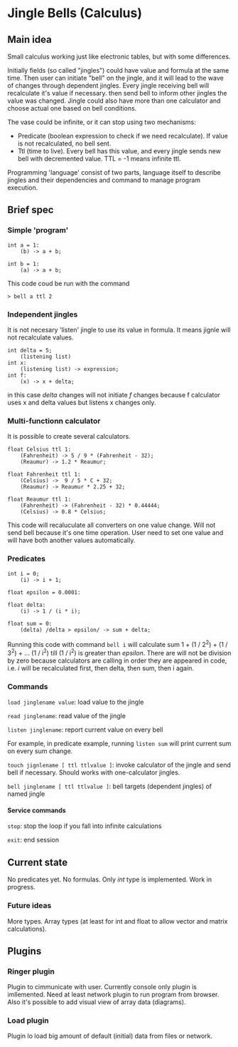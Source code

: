 # Jingle Bells (Calculus)

## Main idea

Small calculus working just like electronic tables, but with some differences.

Initially fields (so called "jingles") could have value and formula at the same time. Then user can initiate "bell" on the jingle, and it will lead to the wave  of changes through dependent jingles. Every jingle receiving bell will recalculate it's value if necessary. then send bell to inform other jingles the value was changed. Jingle could also have more than one calculator and choose actual one based on bell conditions.

The vase could be infinite, or it can stop using two mechanisms:
  * Predicate (boolean expression to check if we need recalculate). If value is not recalculated, no bell sent.
  * Ttl (time to live). Every bell has this value, and every jingle sends new bell with decremented value. TTL = -1 means infinite ttl.

Programming 'language' consist of two parts, language itself to describe jingles and their dependencies and command to manage program execution.

## Brief spec

### Simple 'program'

```
int a = 1:
    (b) -> a + b;

int b = 1:
    (a) -> a + b;
```

This code coud be run with the command

```
> bell a ttl 2
```
### Independent jingles

It is not necesary 'listen' jingle to use its value in formula. It means jignle will not recalculate values.

```
int delta = 5;
    (listening list)
int x:
    (listening list) -> expression;
int f:
    (x) -> x + delta;
```

in this case *delta* changes will not initiate *f* changes because f calculator uses x and delta values but listens x changes only.

### Multi-functionn calculator

It is possible to create several calculators.

```
float Celsius ttl 1:
    (Fahrenheit) -> 5 / 9 * (Fahrenheit - 32);
    (Reaumur) -> 1.2 * Reaumur;

float Fahrenheit ttl 1:
    (Celsius) ->  9 / 5 * C + 32;
    (Reaumur) -> Reaumur * 2.25 + 32;

float Reaumur ttl 1:
    (Fahrenheit) -> (Fahrenheit - 32) * 0.44444;
    (Celsius) -> 0.8 * Celsius;
```

This code will recaluculate all converters on one value change. Will not send bell because it's one time operation. User need to set one value and will have both another values automatically.

### Predicates

```
int i = 0;
    (i) -> i + 1;

float epsilon = 0.0001:

float delta:
    (i) -> 1 / (i * i);

float sum = 0:
    (delta) /delta > epsilon/ -> sum + delta;
```

Running this code with command ```bell i``` will calculate sum 1 + (1 / 2<sup>2</sup>) + (1 / 3<sup>2</sup>) + ... (1 / i<sup>2</sup>) till (1 / i<sup>2</sup>) is greater than *epsilon*. There are will not be division by zero because calculators are calling in order they are appeared in code, i.e. *i* will be recalculated first, then delta, then sum, then i again.

### Commands

```load jinglename value```: load value to the jingle

```read jinglename```: read value of the jingle

```listen jinglename```: report current value on every bell

For example, in predicate example, running ```listen sum``` will print current sum on every sum change.

```touch jignlename [ ttl ttlvalue ]```: invoke calculator of the jingle and send bell if necessary. Should works with one-calculator jingles.

```bell jinglename [ ttl ttlvalue ]```: bell targets (dependent jingles) of named jingle

#### Service commands

```stop```: stop the loop if you fall into infinite calculations

```exit```: end session

## Current state

No predicates yet. No formulas. Only *int* type is implemented. Work in progress.

### Future ideas

More types. Array types (at least for int and float to allow vector and matrix calculations).

## Plugins

### Ringer plugin

Plugin to cimmunicate with user. Currently console only plugin is imllemented. Need at least network plugin to run program from browser. Also it's possible to add visual view of array data (diagrams).

### Load plugin

Plugin lo load big amount of default (initial) data from files or network.
